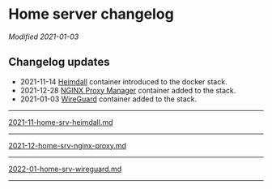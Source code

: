 # Home server changelog

*Modified 2021-01-03*

## Changelog updates

- 2021-11-14 [Heimdall](https://heimdall.site/) container introduced to the docker stack.
- 2021-12-28 [NGINX Proxy Manager](https://nginxproxymanager.com/) container added to the stack.
- 2021-01-03 [WireGuard](https://www.wireguard.com/) container added to the stack.

---

[2021-11-home-srv-heimdall.md](2021-11-home-srv-heimdall.md ':include')

---

[2021-12-home-srv-nginx-proxy.md](2021-12-home-srv-nginx-proxy.md ':include')

---

[2022-01-home-srv-wireguard.md](2022-01-home-srv-wireguard.md ':include')

---

<!--
  TODOS:
  - Home.local
  - [x] Grafana
  - [X] Portainer
  - [x] Node-RED
  - [x] MotionEye
  - [x] Pi-hole
  - [x] diyHue
  - [ ] 
  - [x] PiVPN
  - [x] InfluxDB
  - [x] Mosquitto
  - [x] duckdns
  - [ ] pihole
  - [ ] ~~Samba NAS~~
  - [ ] Telegraf
  - [ ] Docker
- OMV
- [x] OpenMediaVault
- [x] Plex
- [X] Portainer OMV
- Others
  - [ ] Home assistant (native installation)
  - [x] OctoPrint
  - [x] AirSofia -->
